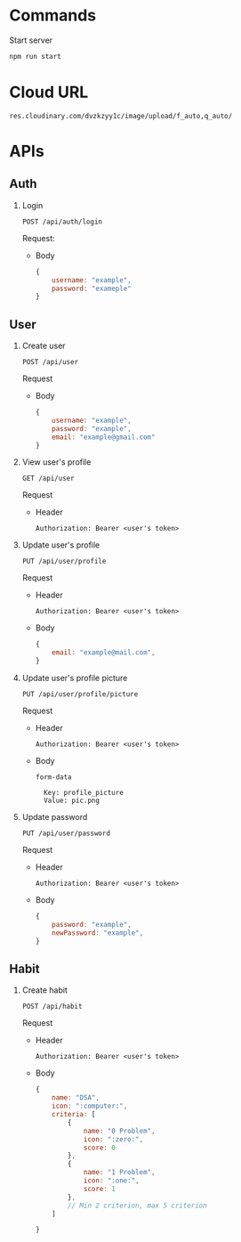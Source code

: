 # Commands

Start server

```bash
npm run start
```

# Cloud URL

`res.cloudinary.com/dvzkzyy1c/image/upload/f_auto,q_auto/`

# APIs

## Auth

1. Login

    `POST /api/auth/login`

    Request:

    - Body
        ```js
        {
            username: "example",
            password: "exameple"
        }
        ```

## User

1.  Create user

    `POST /api/user`

    Request

    -   Body
        ```js
        {
            username: "example",
            password: "example",
            email: "example@gmail.com"
        }
        ```

2.  View user's profile

    `GET /api/user`

    Request

    -   Header

        `Authorization: Bearer <user's token>`

3.  Update user's profile

    `PUT /api/user/profile`

    Request

    -   Header

        `Authorization: Bearer <user's token>`

    -   Body

        ```js
        {
            email: "example@mail.com",
        }
        ```

4.  Update user's profile picture

    `PUT /api/user/profile/picture`

    Request

    -   Header

        `Authorization: Bearer <user's token>`

    -   Body

        `form-data`

              Key: profile_picture
              Value: pic.png

5.  Update password

    `PUT /api/user/password`

    Request

    -   Header

        `Authorization: Bearer <user's token>`

    -   Body

        ```js
        {
            password: "example",
            newPassword: "example",
        }
        ```

## Habit

1.  Create habit

    `POST /api/habit`

    Request

    -   Header

        `Authorization: Bearer <user's token>`

    -   Body

        ```js
        {
            name: "DSA",
            icon: ":computer:",
            criteria: [
                {
                    name: "0 Problem",
                    icon: ":zero:",
                    score: 0
                },
                {
                    name: "1 Problem",
                    icon: ":one:",
                    score: 1
                },
                // Min 2 criterion, max 5 criterion
            ]

        }
        ```
